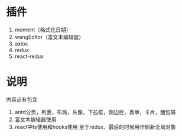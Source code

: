 # 插件
1. moment（格式化日期）
2. wangEditor（富文本编辑器）
3. axios
4. redux
5. react-redux
# 说明
内容点有包含
1. antd分页，列表，布局，头像，下拉框，侧边栏，表单，卡片，面包屑
2. 富文本编辑器使用
3. react中ts使用和hooks使用
至于redux，最后的时候用作刷新全局对象
